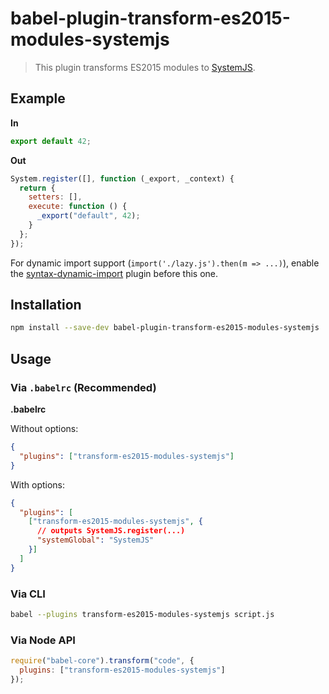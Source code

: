 # babel-plugin-transform-es2015-modules-systemjs

> This plugin transforms ES2015 modules to [SystemJS](https://github.com/systemjs/systemjs).

## Example

**In**

```javascript
export default 42;
```

**Out**

```javascript
System.register([], function (_export, _context) {
  return {
    setters: [],
    execute: function () {
      _export("default", 42);
    }
  };
});
```

For dynamic import support (`import('./lazy.js').then(m => ...)`), enable the [syntax-dynamic-import](https://babeljs.io/docs/plugins/syntax-dynamic-import/) plugin before this one.

## Installation

```sh
npm install --save-dev babel-plugin-transform-es2015-modules-systemjs
```

## Usage

### Via `.babelrc` (Recommended)

**.babelrc**

Without options:

```json
{
  "plugins": ["transform-es2015-modules-systemjs"]
}
```

With options:

```json
{
  "plugins": [
    ["transform-es2015-modules-systemjs", {
      // outputs SystemJS.register(...)
      "systemGlobal": "SystemJS"
    }]
  ]
}
```

### Via CLI

```sh
babel --plugins transform-es2015-modules-systemjs script.js
```

### Via Node API

```javascript
require("babel-core").transform("code", {
  plugins: ["transform-es2015-modules-systemjs"]
});
```

